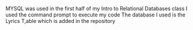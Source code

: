 MYSQL was used in the first half of my Intro to Relational Databases class 
I used the command prompt to execute my code
The database I used is the Lyrics T,able which is added in the repository

